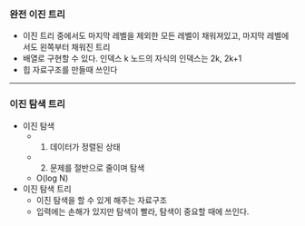 ### 완전 이진 트리

- 이진 트리 중에서도 마지막 레벨을 제외한 모든 레벨이 채워져있고, 마지막 레벨에서도 왼쪽부터 채워진 트리
- 배열로 구현할 수 있다. 인덱스 k 노드의 자식의 인덱스는 2k, 2k+1
- 힙 자료구조를 만들때 쓰인다

---

### 이진 탐색 트리

- 이진 탐색
  - 1. 데이터가 정렬된 상태
  - 2. 문제를 절반으로 줄이며 탐색
  - O(log N)
- 이진 탐색 트리
  - 이진 탐색을 할 수 있게 해주는 자료구조
  - 입력에는 손해가 있지만 탐색이 빨라, 탐색이 중요할 때에 쓰인다.
